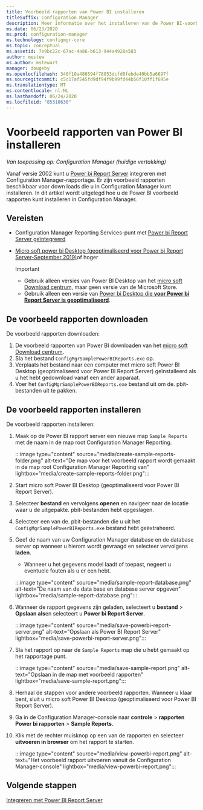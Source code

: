 ```yaml
---
title: Voorbeeld rapporten van Power BI installeren
titleSuffix: Configuration Manager
description: Meer informatie over het installeren van de Power BI-voorbeeld rapporten in Configuration Manager
ms.date: 06/23/2020
ms.prod: configuration-manager
ms.technology: configmgr-core
ms.topic: conceptual
ms.assetid: 7e9bc22c-67ac-4a86-b613-944a4928e583
author: mestew
ms.author: mstewart
manager: dougeby
ms.openlocfilehash: 340f10a486594f78053dcfd0febde40bb5a6697f
ms.sourcegitcommit: c5c17af545fd9df94f9b99fd44b56f10ff1f695e
ms.translationtype: MT
ms.contentlocale: nl-NL
ms.lasthandoff: 06/24/2020
ms.locfileid: "85310636"
---
```

# <a name="install-power-bi-sample-reports"></a>Voorbeeld rapporten van Power BI installeren
<!--5679791-->
*Van toepassing op: Configuration Manager (huidige vertakking)*

Vanaf versie 2002 kunt u [Power bi Report Server](https://docs.microsoft.com/power-bi/report-server/get-started) integreren met Configuration Manager-rapportage. Er zijn voorbeeld rapporten beschikbaar voor down loads die u in Configuration Manager kunt installeren. In dit artikel wordt uitgelegd hoe u de Power BI voorbeeld rapporten kunt installeren in Configuration Manager.

## <a name="prerequisites"></a>Vereisten

- Configuration Manager Reporting Services-punt met [Power bi Report Server geïntegreerd](powerbi-report-server.md)
- [Micro soft power bi Desktop (geoptimaliseerd voor Power bi Report Server-September 2019)](https://www.microsoft.com/download/details.aspx?id=57271)of hoger

    > [!IMPORTANT]
    > - Gebruik alleen versies van Power BI Desktop van het [micro soft Download centrum](https://www.microsoft.com/download/), maar geen versie van de Microsoft Store.
    > - Gebruik alleen een versie van [Power bi Desktop die **voor Power bi Report Server is geoptimaliseerd**](https://docs.microsoft.com/power-bi/report-server/install-powerbi-desktop).

## <a name="download-the-sample-reports"></a>De voorbeeld rapporten downloaden

De voorbeeld rapporten downloaden:

1. De voorbeeld rapporten van Power BI downloaden van het [micro soft Download centrum](https://www.microsoft.com/download/details.aspx?id=101452).
1. Sla het bestand `ConfigMgrSamplePowerBIReports.exe` op. 
1. Verplaats het bestand naar een computer met micro soft Power BI Desktop (geoptimaliseerd voor Power BI Report Server) geïnstalleerd als u het hebt gedownload vanaf een ander apparaat.
1. Voer het `ConfigMgrSamplePowerBIReports.exe` bestand uit om de. pbit-bestanden uit te pakken.

## <a name="install-the-sample-reports"></a>De voorbeeld rapporten installeren

De voorbeeld rapporten installeren:

1. Maak op de Power BI rapport server een nieuwe map `Sample Reports` met de naam in de map root Configuration Manager Reporting.
   
   :::image type="content" source="media/create-sample-reports-folder.png" alt-text="De map voor het voorbeeld rapport wordt gemaakt in de map root Configuration Manager Reporting van" lightbox="media/create-sample-reports-folder.png":::


1. Start micro soft Power BI Desktop (geoptimaliseerd voor Power BI Report Server).
1. Selecteer **bestand** en vervolgens **openen** en navigeer naar de locatie waar u de uitgepakte. pbit-bestanden hebt opgeslagen.
1. Selecteer een van de. pbit-bestanden die u uit het `ConfigMgrSamplePowerBIReports.exe` bestand hebt geëxtraheerd.
1. Geef de naam van uw Configuration Manager database en de database server op wanneer u hierom wordt gevraagd en selecteer vervolgens **laden**.
   - Wanneer u het gegevens model laadt of toepast, negeert u eventuele fouten als u er een hebt.
   
    :::image type="content" source="media/sample-report-database.png" alt-text="De naam van de data base en database server opgeven" lightbox="media/sample-report-database.png":::

1. Wanneer de rapport gegevens zijn geladen, selecteert u **bestand**  >  **Opslaan als**en selecteert u **Power bi Report Server**.
   
   :::image type="content" source="media/save-powerbi-report-server.png" alt-text="Opslaan als Power BI Report Server" lightbox="media/save-powerbi-report-server.png":::

1. Sla het rapport op naar de `Sample Reports` map die u hebt gemaakt op het rapportage punt.
     
   :::image type="content" source="media/save-sample-report.png" alt-text="Opslaan in de map met voorbeeld rapporten" lightbox="media/save-sample-report.png":::

1. Herhaal de stappen voor andere voorbeeld rapporten. Wanneer u klaar bent, sluit u micro soft Power BI Desktop (geoptimaliseerd voor Power BI Report Server).
1. Ga in de Configuration Manager-console naar **controle**  >  **rapporten Power bi rapporten**  >  **Sample Reports**.
1. Klik met de rechter muisknop op een van de rapporten en selecteer **uitvoeren in browser** om het rapport te starten.

   :::image type="content" source="media/view-powerbi-report.png" alt-text="Het voorbeeld rapport uitvoeren vanuit de Configuration Manager-console" lightbox="media/view-powerbi-report.png":::

## <a name="next-steps"></a>Volgende stappen

[Integreren met Power BI Report Server](powerbi-report-server.md)